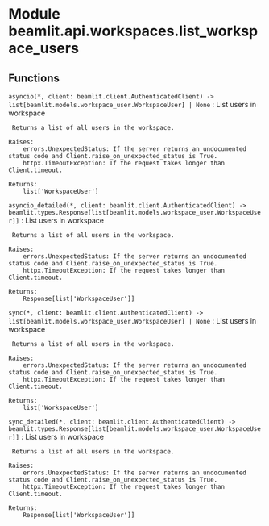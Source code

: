 Module beamlit.api.workspaces.list_workspace_users
==================================================

Functions
---------

`asyncio(*, client: beamlit.client.AuthenticatedClient) ‑> list[beamlit.models.workspace_user.WorkspaceUser] | None`
:   List users in workspace
    
     Returns a list of all users in the workspace.
    
    Raises:
        errors.UnexpectedStatus: If the server returns an undocumented status code and Client.raise_on_unexpected_status is True.
        httpx.TimeoutException: If the request takes longer than Client.timeout.
    
    Returns:
        list['WorkspaceUser']

`asyncio_detailed(*, client: beamlit.client.AuthenticatedClient) ‑> beamlit.types.Response[list[beamlit.models.workspace_user.WorkspaceUser]]`
:   List users in workspace
    
     Returns a list of all users in the workspace.
    
    Raises:
        errors.UnexpectedStatus: If the server returns an undocumented status code and Client.raise_on_unexpected_status is True.
        httpx.TimeoutException: If the request takes longer than Client.timeout.
    
    Returns:
        Response[list['WorkspaceUser']]

`sync(*, client: beamlit.client.AuthenticatedClient) ‑> list[beamlit.models.workspace_user.WorkspaceUser] | None`
:   List users in workspace
    
     Returns a list of all users in the workspace.
    
    Raises:
        errors.UnexpectedStatus: If the server returns an undocumented status code and Client.raise_on_unexpected_status is True.
        httpx.TimeoutException: If the request takes longer than Client.timeout.
    
    Returns:
        list['WorkspaceUser']

`sync_detailed(*, client: beamlit.client.AuthenticatedClient) ‑> beamlit.types.Response[list[beamlit.models.workspace_user.WorkspaceUser]]`
:   List users in workspace
    
     Returns a list of all users in the workspace.
    
    Raises:
        errors.UnexpectedStatus: If the server returns an undocumented status code and Client.raise_on_unexpected_status is True.
        httpx.TimeoutException: If the request takes longer than Client.timeout.
    
    Returns:
        Response[list['WorkspaceUser']]